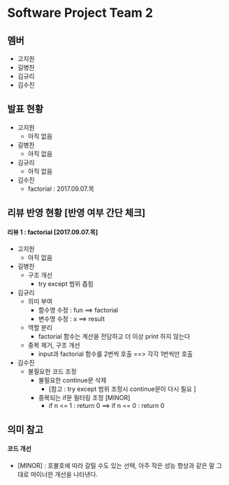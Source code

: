 Software Project Team 2
==========================

멤버
---------
* 고지원
* 길병찬
* 김규리
* 김수진



발표 현황
-----------
* 고지원
	* 아직 없음
* 길병찬
	* 아직 없음
* 김규리
	* 아직 없음
* 김수진
	* factorial  :  2017.09.07.목



리뷰 반영 현황 [반영 여부 간단 체크]
-----------------------------------
#### 리뷰 1  :  factorial [2017.09.07.목]

* 고지원 
	* 아직 없음
* 길병찬
	* 구조 개선
		* try except 범위 좁힘
* 김규리
	* 의미 부여
		* 함수명 수정 : fun ==> factorial
		* 변수명 수정 : x ==> result
	* 역할 분리
		* factorial 함수는 계산을 전담하고 더 이상 print 하지 않는다
	* 중복 제거, 구조 개선
		* input과 factorial 함수를 2번씩 호출  ==>  각각 1번씩만 호출 
* 김수진
	* 불필요한 코드 조정
		* 불필요한 continue문 삭제 
			* [참고 : try except 범위 조정시 continue문이 다시 필요 ]
		* 중복되는 if문 필터링 조정 [MINOR] 
			* if n <= 1 : return 0  ==>  if n == 0 : return 0



의미 참고
-----------

#### 코드 개선
* [MINOR]  :  호불호에 따라 갈릴 수도 있는 선택, 아주 작은 성능 향상과 같은 말 그대로 마이너한 개선을 나타낸다. 
 

